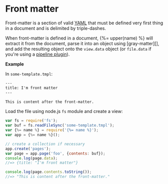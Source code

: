 # Front matter

Front-matter is a section of valid [YAML](#YAML) that must be defined very first thing in a document and is delimited by triple-dashes.

When front-matter is defined in a document, {%= upper(name) %} will extract it from the document, parse it into an object using [gray-matter][], and add the resulting object onto the `view.data` object (or `file.data` if you're using a [pipeline plugin](docs/pipeline-plugins.md)).

**Example**

In `some-template.tmpl`:

```handlebars
---
title: I'm front matter
---

This is content after the front-matter.
```

Load the file using node.js `fs` module and create a view:

```js
var fs = require('fs');
var buf = fs.readFileSync('some-template.tmpl');
var {%= name %} = require('{%= name %}');
var app = {%= name %}();

// create a collection if necessary
app.create('pages');
var page = app.page('foo', {contents: buf});
console.log(page.data);
//=> {title: "I'm front matter"}

console.log(page.contents.toString());
//=> "This is content after the front-matter."
```
